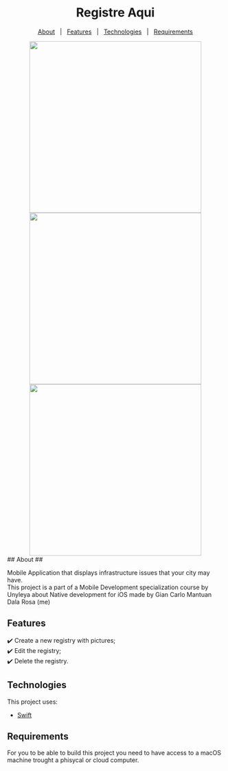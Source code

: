 <h1 align="center">Registre Aqui</h1>

<p align="center">
  <a href="#About">About</a> &#xa0; | &#xa0; 
  <a href="#Features">Features</a> &#xa0; | &#xa0;
  <a href="#Technologies">Technologies</a> &#xa0; | &#xa0;
  <a href="#Requirements">Requirements</a>
</p>

<div align="center">
  <img src="https://user-images.githubusercontent.com/28939811/148005223-80759e37-f878-4ab4-a0c9-6f08e4c36a3c.png" height="400" />
  <img src="https://user-images.githubusercontent.com/28939811/148005227-4ab1c62d-b353-41c6-8885-9922f36bf18a.png" height="400" />
  <img src="https://user-images.githubusercontent.com/28939811/148005234-238ecef2-6d11-46df-af7d-ec261eeb200c.png" height="400" />
</div>
## About ##

Mobile Application that displays infrastructure issues that your city may have.\
This project is a part of a Mobile Development specialization course by Unyleya about Native development for iOS made by Gian Carlo Mantuan Dala Rosa (me)

## Features ##

✔️ Create a new registry with pictures;\
✔️ Edit the registry;\
✔️ Delete the registry.

## Technologies ##

This project uses:

- [Swift](https://developer.apple.com/swift/)

## Requirements ##

For you to be able to build this project you need to have access to a macOS machine trought a phisycal or cloud computer.
